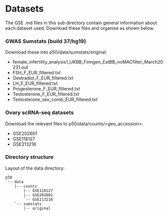 # Datasets
The GSE .md files in this sub directory contain general information about each dataset used.
Download these files and organise as shown below.

### GWAS Sumstats (build 37/hg19)
Download these into p50/data/sumstats/original.
- female_infertility_analysis1_UKBB_Finngen_EstBB_noMACfilter_March20231.out
- FSH_F_EUR_filtered.txt
- Oestradiol_F_EUR_filtered.txt
- LH_F_EUR_filtered.txt          
- Progesterone_F_EUR_filtered.txt
- Testosterone_F_EUR_filtered.txt
- Testosterone_sex_comb_EUR_filtered.txt

### Ovary scRNA-seq datasets
Download the relevant files to p50/data/counts/<geo_accession>.
- GSE202601
- GSE118127
- GSE213216

### Directory structure
Layout of the data directory:
```
p50
`-- data
    |-- counts
        |-- GSE118127
        |-- GSE202601
        `-- GSE213216
    `-- sumstats
        |-- original
```
